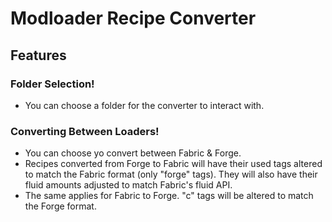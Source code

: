 # Modloader Recipe Converter

## Features

### **Folder Selection!**
- You can choose a folder for the converter to interact with.


### **Converting Between Loaders!**
- You can choose yo convert between Fabric & Forge.
- Recipes converted from Forge to Fabric will have their used tags altered to match the Fabric format (only "forge" tags). They will also have their fluid amounts adjusted to match Fabric's fluid API.
- The same applies for Fabric to Forge. "c" tags will be altered to match the Forge format.

